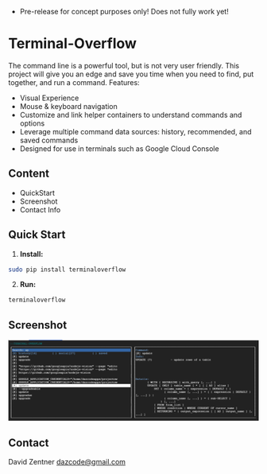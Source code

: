 * Pre-release for concept purposes only! Does not fully work yet!

# Terminal-Overflow



The command line is a powerful tool, but is not very user friendly. This project will give you an edge and save you time when you need to find, put together, and run a command. Features:

* Visual Experience
* Mouse & keyboard navigation
* Customize and link helper containers to understand commands and options
* Leverage multiple command data sources: history, recommended, and saved commands
* Designed for use in terminals such as Google Cloud Console


<!--
<a href="https://terminaloverflow.com/framework/" target="_blank">Watch the video demo here (15 seconds).</a>
-->

## Content
* QuickStart
* Screenshot
* Contact Info

## Quick Start

1. **Install:**
  ```bash
  sudo pip install terminaloverflow
  ```
2. **Run:**
  ```bash
  terminaloverflow
  ```

## Screenshot
<img  src="./docs/gcloud_terminal_overflow.png" />

## Contact

David Zentner dazcode@gmail.com